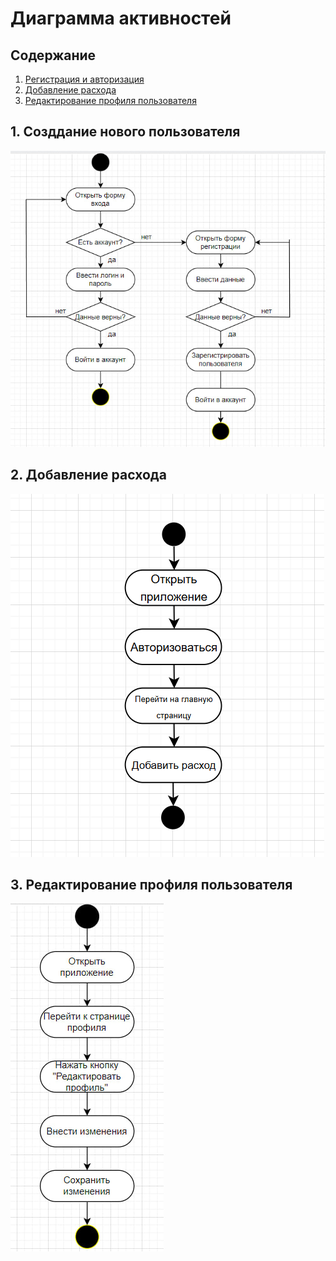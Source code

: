 # Диаграмма активностей 
## Содержание 
1. [Регистрация и авторизация](https://github.com/del1ght7/ExpenseWise/blob/main/diagrams/activity.md#1%D1%81%D0%BE%D0%B7%D0%B4%D0%B4%D0%B0%D0%BD%D0%B8%D0%B5-%D0%BD%D0%BE%D0%B2%D0%BE%D0%B3%D0%BE-%D0%BF%D0%BE%D0%BB%D1%8C%D0%B7%D0%BE%D0%B2%D0%B0%D1%82%D0%B5%D0%BB%D1%8F)<br>
2. [Добавление расхода](https://github.com/del1ght7/ExpenseWise/blob/main/diagrams/activity.md#2-%D0%B4%D0%BE%D0%B1%D0%B0%D0%B2%D0%BB%D0%B5%D0%BD%D0%B8%D0%B5-%D1%80%D0%B0%D1%81%D1%85%D0%BE%D0%B4%D0%B0)<br>
3. [Редактирование профиля пользователя](https://github.com/del1ght7/ExpenseWise/blob/main/diagrams/activity.md#3-%D1%80%D0%B5%D0%B4%D0%B0%D0%BA%D1%82%D0%B8%D1%80%D0%BE%D0%B2%D0%B0%D0%BD%D0%B8%D0%B5-%D0%BF%D1%80%D0%BE%D1%84%D0%B8%D0%BB%D1%8F-%D0%BF%D0%BE%D0%BB%D1%8C%D0%B7%D0%BE%D0%B2%D0%B0%D1%82%D0%B5%D0%BB%D1%8F)<br>

## 1. Созддание нового пользователя

![Профиль пользователя](images/activity_auth.jpg)

## 2. Добавление расхода

![Выбор уровня](images/activity_expense.jpg)
## 3. Редактирование профиля пользователя
![Диаграмма состояний](images/activity_profile.jpg)
